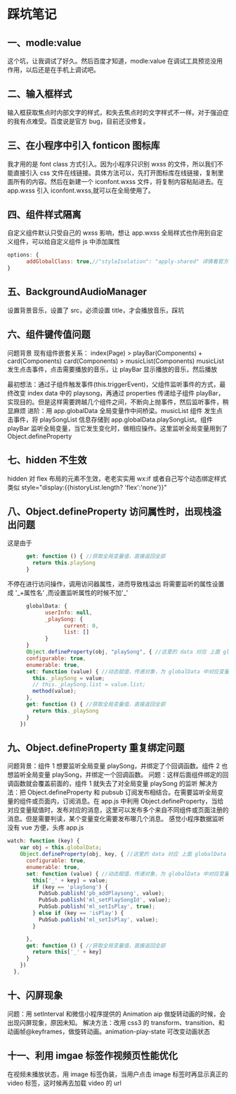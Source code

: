 # 踩坑笔记

## 一、modle:value

这个坑，让我调试了好久。然后百度才知道，modle:value 在调试工具预览没用作用，以后还是在手机上调试吧。

## 二、输入框样式

输入框获取焦点时内部文字的样式，和失去焦点时的文字样式不一样。对于强迫症的我有点难受。百度说是官方 bug，目前还没修复。

## 三、在小程序中引入 fonticon 图标库

我才用的是 font class 方式引入。因为小程序只识别 wxss 的文件，所以我们不能直接引入 css 文件在线链接。具体方法可以，先打开图标库在线链接，复制里面所有的内容。然后在新建一个 iconfont.wxss 文件，将复制内容粘贴进去。在 app.wxss 引入 iconfont.wxss,就可以在全局使用了。

## 四、组件样式隔离

自定义组件默认只受自己的 wxss 影响，想让 app.wxss 全局样式也作用到自定义组件，可以给自定义组件 js 中添加属性

```js
options: {
      addGlobalClass: true,//"styleIsolation": "apply-shared" 详情看官方文档
}
```

## 五、BackgroundAudioManager

设置背景音乐，设置了 src，必须设置 title，才会播放音乐，踩坑

## 六、组件键传值问题

问题背景
现有组件嵌套关系：
index(Page) > playBar(Components) + card(Components)
card(Components) > musicList(Components)
musicList 发生点击事件，点击需要播放的音乐，让 playBar 显示播放的音乐，然后播放

最初想法：通过子组件触发事件(this.triggerEvent)，父组件监听事件的方式，最终改变 index data 中的 playsong，再通过 properties 传递给子组件 playBar，实现目的。但是这样需要跨越几个组件之间，不断向上抛事件，然后监听事件，稍显麻烦
进阶：用 app.globalData 全局变量作中间桥梁。musicList 组件 发生点击事件，将 playSongList 信息存储到 app.globalData.playSongList。组件 playBar 监听全局变量，当它发生变化时，做相应操作。这里监听全局变量用到了 Object.defineProperty

## 七、hidden 不生效

hidden 对 flex 布局的元素不生效，老老实实用 wx:if 或者自己写个动态绑定样式类似 style="display:{{historyList.length? 'flex':'none'}}"

## 八、Object.defineProperty 访问属性时，出现栈溢出问题

这是由于

```js
      get: function () { //获取全局变量值，直接返回全部
        return this.playSong
      }
```

不停在进行访问操作，调用访问器属性，进而导致栈溢出
将需要监听的属性设置成 '\_+属性名' ,而设置监听属性的时候不加'\_'

```js
      globalData: {
            userInfo: null,
            _playSong: {
                  current: 0,
                  list: []
            }
      }
      Object.defineProperty(obj, "playSong", { //这里的 data 对应 上面 globalData 中的 data
      configurable: true,
      enumerable: true,
      set: function (value) { //动态赋值，传递对象，为 globalData 中对应变量赋值
        this._playSong = value;
        // this._playSong.list = value.list;
        method(value);
      },
      get: function () { //获取全局变量值，直接返回全部
        return this._playSong
      }
    })
```

## 九、Object.defineProperty 重复绑定问题

问题背景：组件 1 想要监听全局变量 playSong，并绑定了个回调函数。组件 2 也想监听全局变量 playSong，并绑定一个回调函数。
问题：这样后面组件绑定的回调函数就会覆盖前面的，组件 1 就失去了对全局变量 playSong 的监听
解决方法：把 Object.defineProperty 和 pubsub 订阅发布相结合。在需要监听全局变量的组件或页面内，订阅消息。在 app.js 中利用 Object.defineProperty，当给对应变量赋值时，发布对应的消息，这里可以发布多个来自不同组件或页面注册的消息。但是需要判读，某个变量变化需要发布哪几个消息。
感觉小程序数据监听没有 vue 方便，头疼
app.js

```js
watch: function (key) {
    var obj = this.globalData;
    Object.defineProperty(obj, key, { //这里的 data 对应 上面 globalData 中的 data
      configurable: true,
      enumerable: true,
      set: function (value) { //动态赋值，传递对象，为 globalData 中对应变量赋值
        this['_' + key] = value;
        if (key == 'playSong') {
          PubSub.publish('pb_addPlaysong', value);
          PubSub.publish('ml_setPlaySongId', value);
          PubSub.publish('ml_setIsPlay', true);
        } else if (key == 'isPlay') {
          PubSub.publish('ml_setIsPlay', value);
        }

      },
      get: function () { //获取全局变量值，直接返回全部
        return this['_' + key]
      }
    })
  },
```

## 十、闪屏现象

问题：用 setInterval 和微信小程序提供的 Animation aip 做旋转动画的时候，会出现闪屏现象，原因未知。
解决方法：改用 css3 的 transform、transition、和动画帧@keyframes，做旋转动画。animation-play-state 可改变动画状态

## 十一、利用 imgae 标签作视频页性能优化

在视频未播放状态，用 image 标签伪装，当用户点击 image 标签时再显示真正的 video 标签，这时候再去加载 video 的 url
